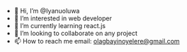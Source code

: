 - 👋 Hi, I’m @Iyanuoluwa
- 👀 I’m interested in web developer
- 🌱 I’m currently learning react.js
- 💞️ I’m looking to collaborate on any project
- 📫 How to reach me email: olagbayinoyelere@gmail.com 

<!---
Iyanuoluwa106/Iyanuoluwa106 is a ✨ special ✨ repository because its `README.md` (this file) appears on your GitHub profile.
You can click the Preview link to take a look at your changes.
--->
